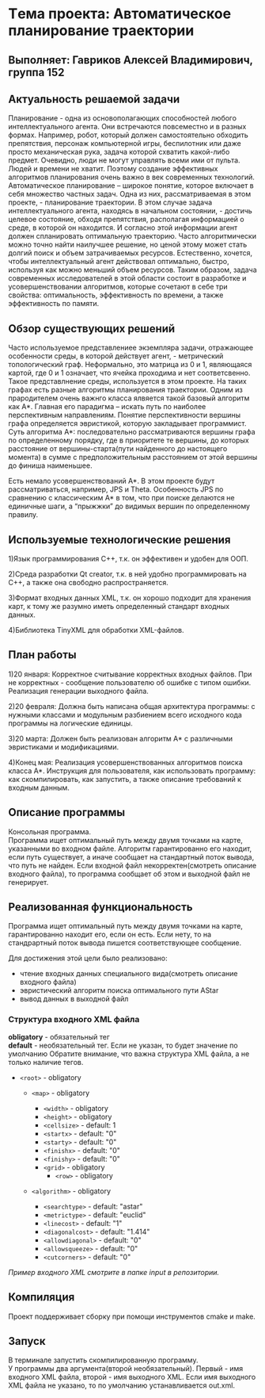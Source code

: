 # Tема проекта: Автоматическое планирование траектории
## Выполняет: Гавриков Алексей Владимирович, группа 152


## Актуальность решаемой задачи

Планирование - одна из основополагающих способностей любого интеллектуального агента. Они встречаются повсеместно и в разных формах. Например, робот, который должен самостоятельно обходить препятствия, персонаж компьютерной игры, беспилотник или даже просто механическая рука, задача которой схватить какой-либо предмет. Очевидно, люди не могут управлять всеми ими от пульта. Людей и времени не хватит. Поэтому создание эффективных алгоритмов планирования очень важно в век современных технологий.
Автоматическое планирование – широкое понятие, которое включает в себя множество частных задач. Одна из них, рассматриваемая в этом проекте, - планирование траектории.  В этом случае задача интеллектуального агента, находясь в начальном состоянии, - достичь целевое состояние, обходя препятствия, располагая информацией о среде, в которой он находится. И согласно этой информации агент должен спланировать оптимальную траекторию. Часто алгоритмически можно точно найти наилучшее решение, но ценой этому может стать долгий поиск  и объем затрачиваемых ресурсов.  Естественно, хочется, чтобы интеллектуальный агент действовал оптимально, быстро, используя как можно меньший объем ресурсов.  Таким образом, задача современных исследователей в этой области состоит в разработке и усовершенствовании алгоритмов, которые сочетают в себе три свойства: оптимальность, эффективность по времени, а также эффективность по памяти.



## Обзор существующих решений

Часто используемое представлениее экземпляра задачи, отражающее особенности среды, в которой действует агент, -  метрический топологический граф. Неформально, это матрица из 0 и 1, являющаяся картой, где 0 и 1 означает, что ячейка проходима и нет соответсвенно.
Такое представлнение среды, используется в этом проекте. На таких графах есть разные алгоритмы планирования траектории. Одним из прародителем очень важнго класса ялвяется такой базовый алгоритм как A\*.
Главная его парадигма – искать путь по наиболее перспективным направлениям. Понятие перспективности вершины графа определяется эвристикой, которую закладывает программист. Суть алгоритма А\*: последовательно рассматриваются вершины графа по определенному порядку, где в приоритете те вершины, до которых расстояние от вершины-старта(пути найденного до настоящего момента) в сумме с предположительным расстоянием от этой вершины до финиша наименьшее.

Есть немало усовершенствований A\*. В этом проекте будут рассматриваться, например, JPS и Theta. Особенность JPS по сравнению с классическим A\* в том, что при поиске делаются не единичные шаги, а “прыжжки” до видимых вершин по определенному правилу.


## Используемые технологические решения
1)Язык программирования С++, т.к. он эффективен и удобен для ООП.

2)Среда разработки Qt creator, т.к. в ней удобно программировать на C++, а также   она свободно распространяется.

3)Формат входных данных XML, т.к. он хорошо подходит для хранения карт, к тому же разумно иметь определенный стандарт входных данных.

4)Библиотека TinyXML для обработки XML-файлов.

## План работы

1)20 января: Корректное считывание корректных входных файлов. При не корректных - сообщение пользователю об ошибке с типом ошибки. Реализация генерации выходного файла.

2)20 февраля: Должна быть написана общая архитектура программы: с нужными классами и модульным разбиением всего исходного кода программы на логические единицы.

3)20 марта: Должен быть реализован алгоритм A\* с различными эвристиками и модификациями.

4)Конец мая: Реализация усовершенствованных алгоритмов поиска класса A\*. Инструкция для пользователя, как использовать программу: как скомпилировать, как запустить, а также описание требований к входным данным.

## Описание программы
Консольная программа.  
Программа ищет оптимальный путь между двумя точками на карте, указанными во входном файле. Алгоритм гарантированно его находит, если путь существует, а иначе сообщает на стандартный поток вывода, что путь не найден. Если входной файл некорректен(смотреть описание входного файла), то программа сообщает об этом и выходной файл не генерирует.

## Реализованная функциональность
Программа ищет оптимальный путь между двумя точками на карте, гарантированно находит его, если он есть. Если нету, то на стандрартный поток вывода пишется соответствующее сообщение.

Для достижения этой цели было реализовано:
- чтение входных данных специального вида(смотреть описание входного файла)
- эвристический алгоритм поиска оптимального пути AStar
- вывод данных в выходной файл

### Структура входного XML файла
**obligatory** - обязательный тег  
**default** - необязательный тег. Если не указан, то будет значение по умолчанию
Обратите внимание, что важна структура XML файла, а не только наличие тегов.

* ``<root>``  - obligatory
  * ``<map>``    - obligatory
    * ``<width>``    - obligatory
    * ``<height>``   - obligatory
    * ``<cellsize>`` - default: 1
    * ``<startx>``   - default: "0"
    * ``<starty>``   - default: "0"
    * ``<finishx>``  - default: "0"
    * ``<finishy>``  - default: "0"
    * ``<grid>``     - obligatory
      * ``<row>``       - obligatory

  * ``<algorithm>``  - obligatory
    * ``<searchtype>``    - default: "astar"
    * ``<metrictype>``    - default: "euclid"
    * ``<linecost>``      - default: "1"
    * ``<diagonalcost>``  - default: "1.414"
    * ``<allowdiagonal>`` - default: "0"
    * ``<allowsqueeze>``  - default: "0"
    * ``<cutcorners>``    - default: "0"

*Пример входного XML смотрите в папке input в репозитории.*

## Компиляция  
Проект поддерживает сборку при помощи инструментов cmake и make.

## Запуск
В терминале запустить скомпилированную программу.  
У программы два аргумента(второй необязательный). Первый - имя входного XML файла, второй - имя выходного XML.
Если имя выходного XML файла не указано, то по умолчанию устанавливается out.xml.  
